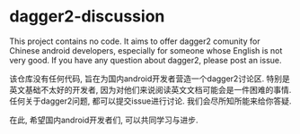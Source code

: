 # dagger2-discussion
This project contains no code. It aims to offer dagger2 comunity for Chinese android developers, especially for someone whose English is not very good. If you have any question about dagger2, please post an issue.

该仓库没有任何代码, 旨在为国内android开发者营造一个dagger2讨论区. 特别是英文基础不太好的开发者, 因为对他们来说阅读英文文档可能会是一件困难的事情. 任何关于dagger2问题, 都可以提交issue进行讨论. 我们会尽所知所能来给你答疑.

在此, 希望国内android开发者们, 可以共同学习与进步.

